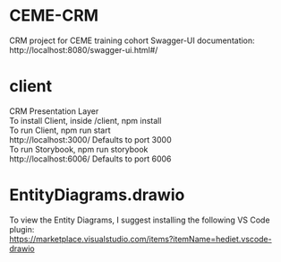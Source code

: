 # CEME-CRM

CRM project for CEME training cohort
Swagger-UI documentation: http://localhost:8080/swagger-ui.html#/

# client

CRM Presentation Layer  
To install Client, inside /client, npm install  
To run Client, npm run start  
http://localhost:3000/ Defaults to port 3000  
To run Storybook, npm run storybook  
http://localhost:6006/ Defaults to port 6006

# EntityDiagrams.drawio

To view the Entity Diagrams, I suggest installing the following VS Code plugin:  
https://marketplace.visualstudio.com/items?itemName=hediet.vscode-drawio
